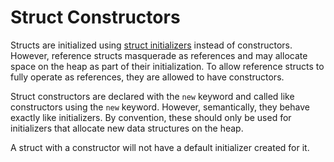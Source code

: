# Struct Constructors

Structs are initialized using [struct initializers](struct-initializers.md) instead of constructors.
However, reference structs masquerade as references and may allocate space on the heap as part of
their initialization. To allow reference structs to fully operate as references, they are allowed to
have constructors.

Struct constructors are declared with the `new` keyword and called like constructors using the `new`
keyword. However, semantically, they behave exactly like initializers. By convention, these should
only be used for initializers that allocate new data structures on the heap.

A struct with a constructor will not have a default initializer created for it.
